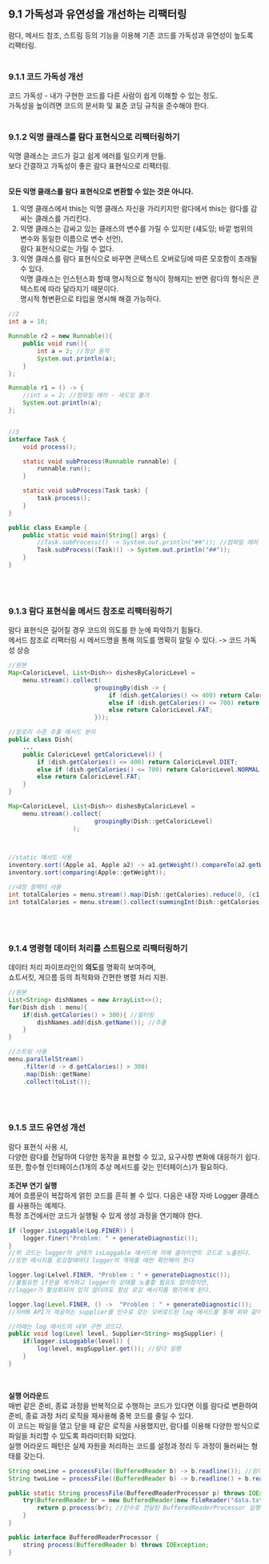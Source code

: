 ## 9.1 가독성과 유연성을 개선하는 리팩터링
람다, 메서드 참조, 스트림 등의 기능을 이용해 기존 코드를 가독성과 유연성이 높도록 리팩터링.
 <br> <br>
 
### 9.1.1 코드 가독성 개선
코드 가독성 - 내가 구현한 코드를 다른 사람이 쉽게 이해할 수 있는 정도. <br>
가독성을 높이려면 코드의 문서화 및 표준 코딩 규칙을 준수해야 한다.
 <br> <br>
 
### 9.1.2 익명 클래스를 람다 표현식으로 리팩터링하기
익명 클래스는 코드가 길고 쉽게 에러를 일으키게 만듦. <br>
보다 간결하고 가독성이 좋은 람다 표현식으로 리팩터링. <br> <br>

**모든 익명 클래스를 람다 표현식으로 변환할 수 있는 것은 아니다.**
1. 익명 클래스에서 this는 익명 클래스 자신을 가리키지만 람다에서 this는 람다를 감싸는 클래스를 가리킨다.
2. 익명 클래스는 감싸고 있는 클래스의 변수를 가릴 수 있지만 (섀도잉; 바깥 범위의 변수와 동일한 이름으로 변수 선언),
<br>람다 표현식으로는 가릴 수 없다.
3. 익명 클래스를 람다 표현식으로 바꾸면 콘텍스트 오버로딩에 따른 모호함이 초래될 수 있다.<br>
익명 클래스는 인스턴스화 할때 명시적으로 형식이 정해지는 반면 람다의 형식은 콘텍스트에 따라 달라지기 때문이다.<br>
명시적 형변환으로 타입을 명시해 해결 가능하다.

```java
//2
int a = 10;

Runnable r2 = new Runnable(){
    public void run(){
        int a = 2; //정상 동작
        System.out.println(a);
    }
};

Runnable r1 = () -> {
    //int a = 2; //컴파일 에러 - 섀도잉 불가
    System.out.println(a);
};


//3
interface Task {
    void process();

    static void subProcess(Runnable runnable) {
        runnable.run();
    }

    static void subProcess(Task task) {
        task.process();
    }
}

public class Example {
    public static void main(String[] args) {
        //Task.subProcess(() -> System.out.println("##")); //컴파일 에러
        Task.subProcess((Task)() -> System.out.println("##"));
    }
}
```
<br>
<br>

### 9.1.3 람다 표현식을 메서드 참조로 리팩터링하기
람다 표현식은 길어질 경우 코드의 의도를 한 눈에 파악하기 힘들다.<br>
메서드 참조로 리팩터링 시 메서드명을 통해 의도를 명확히 알릴 수 있다. -> 코드 가독성 상승
```java
//원본
Map<CaloricLevel, List<Dish>> dishesByCaloricLevel =
    menu.stream().collect(
                        groupingBy(dish -> {
                            if (dish.getCalories() <= 400) return CaloricLevel.DIET;
                            else if (dish.getCalories() <= 700) return CaloricLevel.NORMAL;
                            else return CaloricLevel.FAT;
                        }));

//칼로리 수준 추출 메서드 분리
public class Dish{
    ...
    public CaloricLevel getCaloricLevel() {
        if (dish.getCalories() <= 400) return CaloricLevel.DIET;
        else if (dish.getCalories() <= 700) return CaloricLevel.NORMAL;
        else return CaloricLevel.FAT;
    }
}

Map<CaloricLevel, List<Dish>> dishesByCaloricLevel = 
    menu.stream().collect(
                        groupingBy(Dish::getCaloricLevel)
                  );
            


//static 메서드 사용
inventory.sort((Apple a1, Apple a2) -> a1.getWeight().compareTo(a2.getWeight()));
inventory.sort(comparing(Apple::getWeight));

//내장 컬렉터 사용
int totalCalories = menu.stream().map(Dish::getCalories).reduce(0, (c1, c2) -> c1 + c2);
int totalCalories = menu.stream().collect(summingInt(Dish::getCalories));
```
<br>
<br>

### 9.1.4 명령형 데이터 처리를 스트림으로 리팩터링하기
데이터 처리 파이프라인의 **의도**를 명확히 보여주며, <br>
쇼트서킷, 게으름 등의 최적화와 간편한 병렬 처리 지원.
```java
//원본
List<String> dishNames = new ArrayList<>();
for(Dish dish : menu){
    if(dish.getCalories() > 300){ //필터링
        dishNames.add(dish.getName()); //추출
    }
}

//스트림 사용
menu.parallelStream()
    .filter(d -> d.getCalories() > 300)
    .map(Dish::getName)
    .collect(toList());
```
<br>
<br>

### 9.1.5 코드 유연성 개선
람다 표현식 사용 시, <br>
다양한 람다를 전달하여 다양한 동작을 표현할 수 있고, 요구사항 변화에 대응하기 쉽다. <br>
또한, 함수형 인터페이스(1개의 추상 메서드를 갖는 인터페이스)가 필요하다.<br>
<br>
**조건부 연기 실행**<br>
제어 흐름문이 복잡하게 얽힌 코드를 흔히 볼 수 있다. 다음은 내장 자바 Logger 클래스를 사용하는 예제다.<br>
특정 조건에서만 코드가 실행될 수 있게 생성 과정을 연기해야 한다.<br>
```java
if (logger.isLoggable(Log.FINER)) {
    logger.finer("Problem: " + generateDiagnostic());
}
//위 코드는 logger의 상태가 isLoggable 메서드에 의해 클라이언트 코드로 노출된다.
//또한 메시지를 로깅할때마다 logger의 객체를 매번 확인해야 한다
```

```java
logger.log(Lelvel.FINER, "Problem : " + generateDiagnostic());
//불필요한 if문을 제거하고 logger의 상태를 노출할 필요도 없어졌지만,
//logger가 활성화되어 있지 않더라도 항상 로깅 메시지를 평가하게 된다.
```

```java
logger.log(Level.FINER, () ->  "Problem : " + generateDiagnostic());
//자바8 API가 제공하는 supplier를 인수로 갖는 오버로드된 log 메서드를 통해 위와 같이 해결할 수 있다.

//아래는 log 메서드의 내부 구현 코드다.
public void log(Level level, Supplier<String> msgSupplier) {
    if(logger.isLoggable(level)) {
        log(level, msgSupplier.get()); //람다 실행
    }
}
```
<br>

**실행 어라운드** <br>
매번 같은 준비, 종료 과정을 반복적으로 수행하는 코드가 있다면 이를 람다로 변환하여<br>
준비, 종료 과정 처리 로직을 재사용해 중복 코드를 줄일 수 있다.<br>
이 코드는 파일을 열고 닫을 때 같은 로직을 사용했지만, 람다를 이용해 다양한 방식으로 파일을 처리할 수 있도록 파라미터화 되었다.<br>
실행 어라운드 패턴은 실제 자원을 처리하는 코드를 설정과 정리 두 과정이 둘러싸는 형태를 갖는다.<br>

```java
String oneLine = processFile((BufferedReader b) -> b.readline()); //람다 전달
String twoLine = processFile((BufferedReader b) -> b.readline() + b.readline()); //다른 람다 전달

public static String processFile(BufferedReaderProcessor p) throws IOException {
    try(BufferedReader br = new BufferedReader(new fileReader("data.txt"))) {
        return p.process(br); //인수로 전달된 BufferedReaderProcessor 실행
    }
}

public interface BufferedReaderProcessor {
    string process(BufferedReader b) throws IOException;
}
```
